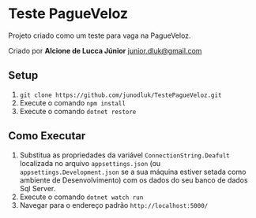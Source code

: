 # Teste PagueVeloz

Projeto criado como um teste para vaga na PagueVeloz.

Criado por **Alcione de Lucca Júnior** <junior.dluk@gmail.com>

## Setup
1. `git clone https://github.com/junodluk/TestePagueVeloz.git`
2. Execute o comando `npm install`
3. Execute o comando `dotnet restore`

## Como Executar
1. Substitua as propriedades da variável `ConnectionString.Deafult` localizada no arquivo `appsettings.json` (ou `appsettings.Development.json` se a sua máquina estiver setada como ambiente de Desenvolvimento) com os dados do seu banco de dados Sql Server.
2. Execute o comando `dotnet watch run`
3. Navegar para o endereço padrão `http://localhost:5000/`